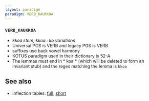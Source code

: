 ```yaml
---
layout: paradigm
paradigm: VERB_HAUKKOA
---
```

### ` VERB_HAUKKOA `

* _kkoa stem, kkoa : ko variations_
* Universal POS is VERB and legacy POS is VERB
* suffixes use back vowel harmony
* KOTUS paradigm used in their dictionary is 52-A
* The lemmas must end in * koa * (which will be deleted to form an invariant stub) and the regex matching the lemma is ` kkoa `

## See also

* Inflection tables: [full](gen/H/haukkoa.html), [short](gen/H/haukkoa_wikt.html)

